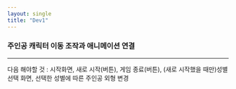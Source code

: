 ```yaml
---
layout: single
title: "Dev1"
---
```


### 주인공 캐릭터 이동 조작과 애니메이션 연결





---

다음 해야할 것 : 시작화면, 새로 시작(버튼), 게임 종료(버튼), (새로 시작했을 때만)성별 선택 화면, 선택한 성별에 따른 주인공 외형 변경
